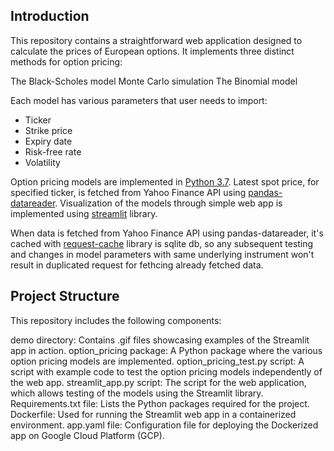 
## Introduction


This repository contains a straightforward web application designed to calculate the prices of European options. It implements three distinct methods for option pricing:


The Black-Scholes model
Monte Carlo simulation
The Binomial model


Each model has various parameters that user needs to import:  


- Ticker  
- Strike price  
- Expiry date  
- Risk-free rate  
- Volatility  


Option pricing models are implemented in [Python 3.7](https://www.python.org/downloads/release/python-377/). Latest spot price, for specified ticker, is fetched from Yahoo Finance API using [pandas-datareader](https://pandas-datareader.readthedocs.io/en/latest/). Visualization of the models through simple web app is implemented using [streamlit](https://www.streamlit.io/) library.  


When data is fetched from Yahoo Finance API using pandas-datareader, it's cached with [request-cache](https://github.com/reclosedev/requests-cache) library is sqlite db, so any subsequent testing and changes in model parameters with same underlying instrument won't result in duplicated request for fethcing already fetched data.


## Project Structure
This repository includes the following components:


demo directory: Contains .gif files showcasing examples of the Streamlit app in action.
option_pricing package: A Python package where the various option pricing models are implemented.
option_pricing_test.py script: A script with example code to test the option pricing models independently of the web app.
streamlit_app.py script: The script for the web application, which allows testing of the models using the Streamlit library.
Requirements.txt file: Lists the Python packages required for the project.
Dockerfile: Used for running the Streamlit web app in a containerized environment.
app.yaml file: Configuration file for deploying the Dockerized app on Google Cloud Platform (GCP).





